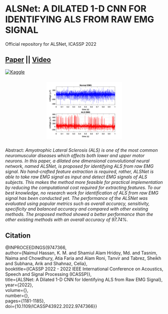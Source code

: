 # ALSNet: A DILATED 1-D CNN FOR IDENTIFYING ALS FROM RAW EMG SIGNAL
Official repository for ALSNet, ICASSP 2022


## [Paper][alsnet] || [Video][video]

[alsnet]: https://naimulhassan.github.io/content/papers/alsnet.pdf
[video]: https://youtu.be/iRa5x84tl6A

[![Kaggle](https://kaggle.com/static/images/open-in-kaggle.svg)][code]

[code]: https://www.kaggle.com/datasets/naimulhassan/processed-emglab-dataset-for-als-detection

<center style="padding: 10px;">
          <img src="media/als.jpg"
          style="max-width: 50%;"/>
          </center></td>

Abstract: <i>Amyotrophic Lateral Sclerosis (ALS) is one of the most common neuromuscular diseases which affects both lower and upper motor neurons. In this paper, a dilated one dimensional convolutional neural network, named ALSNet, is proposed for identifying ALS from raw EMG signal. No hand-crafted feature extraction is required, rather, ALSNet is able to take raw EMG signal as input and detect EMG signals of ALS subjects. This makes the method more feasible for practical implementation by reducing the computational cost required for extracting features. To our best knowledge, no research work for identification of ALS from raw EMG signal has been conducted yet. The performance of the ALSNet was evaluated using popular metrics such as overall accuracy, sensitivity, specificity and balanced accuracy and compared with other existing methods. The proposed method showed a better performance than the other existing methods with an overall accuracy of 97.74%.</i>

## Citation
@INPROCEEDINGS{9747366,<br>
author={Naimul Hassan, K. M. and Shamiul Alam Hridoy, Md. and Tasnim, Naima and Chowdhury, Atia Faria and Alam Roni, Tanvir and Tabrez, Sheikh and Subhana, Arik and Shahnaz, Celia},<br>
booktitle={ICASSP 2022 - 2022 IEEE International Conference on Acoustics, Speech and Signal Processing (ICASSP)},<br>
title={ALSNet: A Dilated 1-D CNN for Identifying ALS from Raw EMG Signal},<br>
year={2022},<br>
volume={},<br>
number={},<br>
pages={1181-1185},<br>
doi={10.1109/ICASSP43922.2022.9747366}}